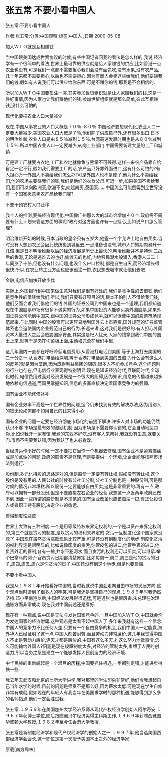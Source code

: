 # 张五常  不要小看中国人    
    
张五常:不要小看中国人    
作者:张五常;分类:中国观察;标签:中国人 ;日期:2000-05-08    
加入ＷＴＯ就是互相赚钱    
当中国跟美国达成世贸协议的时候,有些中国记者问我的看法是怎么样的.我说,经济学有一个很简单的看法,世界上最可靠的供应就是给人家赚钱的供应,比如香港一点农业也没有,可是我们一点都不需要担心我们会没有面包吃,没有水果,没有农产品,几十年来都不需要担心,以后也不需要担心.因为有商人会卖这些给我们,他们要赚我们的钱.假如有人说我们可以供应给你东西,可是不赚你的钱,那我是不会相信的.    
所以加入ＷＴＯ中国要孤注一掷.其实参加世贸组织就是让人家赚我们的钱,这是一件好事情,因为人家也让我们赚他们的钱.参加世贸组织就是那么简单,彼此互相赚钱,没什么可怕的.    
现代化要把农业人口大量减少    
现在,中国从事农业的人口大概是７０％-８０％.中国经济要想现代化,农业人口一定要大量减少.美国农业人口大概是７％,他们除了供应自己外,还有很多出口.日本的明治维新,农业人口是由８５％减到１５％.台湾高速发展时期也是从８０％减到１５％.所以中国农业人口一定要减少,转向工业部门.中国需要新建大量的工厂和城镇.    
可是建工厂就要占农地,工厂和农地就像鱼与熊掌不可兼得.这样一来农产品靠自给自足一定不行,假如我们需要工厂的话,农产品只好靠外面进口,这有什么可怕的?有人担心万一外国人不卖给我们怎么办?可是外国人也不是傻子,他为什么不卖给我们,他的农场主要赚我们的钱,我们是他们的衣食父母.可退一步,如果美国不卖给我们,我们可以向欧洲买,欧洲不卖,向越南买,泰国买......中国怎么可能倒霉到全世界没有一个国家愿意卖农产品给我们呢?    
不要干预农村人口迁移    
我个人的推测,要搞经济现代化,中国像广州那么大的城市会增加４０个.政府需不需要有什么计划来管这方面的事呢?政府对这方面也许有一点担心,比如说户口怎么管理?    
明治维新开始的时候,日本当政的皇帝只有五岁大,他签一个字允许土地自由买卖.当时没有人想到农民会因此统统搬到城里去,一点准备也没有,城市人口短期内暴升十几倍.但是日本明治维新以后的经济发展是历史上最快的.明治维新并不是特例,二战后的香港,无论是逃难去的也好,偷渡去的也好,内地移民潮水般涌入,香港人口二十年间涨了十倍,但也没有什么问题,也没什么户口控制,都是自生自灭,而经济增长得很快.所以,在农业转工业方面也应该孤注一掷,农民想去城市就让他们去吧.    
金融,电信应加快开放步伐    
实际上,外国银行到中国来做生意对我们是很有好处的,我们是竞争性的去借钱,他们是竞争性的借钱给我们.所以,我们只要有好项目的话,根本不怕别人不借给我们钱,他们反而会求我们借他们的钱.外国的证券公司到中国来也是一个道理,我们都知道现在中国股票市场有很多不诚实的行为,如果中国投资人能够买卖外国股票,如果外国证券公司能到中国来,跟中国的证券公司形成竞争,就可以促使中国的股票市场规范起来.与此同时,中国的股票可以更容易地到国外去上市筹资,国外规范的证券监管体系也会迫使国内企业规范自己的行为.长远来讲,这对我们是很好的.有人担心外国资本大量进入之后会威胁国家安全,其实这是杞人忧天,人家的钱拿到我们中国的国土上来,就等于是肉在切菜板上面,主动权完全在我们手里.    
这几年国内一直都在呼吁降低电信费用.从香港打电话到美国,等于上海打去美国的二十分之一,从香港打电话给深圳,等于香港打电话到美国的五倍.为什么会有这么大的反差?就是因为垄断,因为既得利益集团的阻碍,很多人不能参加竞争.这个问题别的行业也存在,但电信行业表现得特别明显.现在是知识经济时代,互联网时代,全球化时代,电信费用过高对经济发展是一个很大的阻碍,因为知识,信息的传播越来越多地依赖电信通道,而国民掌握知识,信息的多寡直接决定着国家竞争力的强弱.    
国有企业不能修修补补    
国有企业效率不高是一个世界性的问题,迄今仍未找到有效的解决办法,因为用别人的钱无论如何都不如用自己的钱来得小心.    
国有企业的问题一定要在经济彻底市场化的前提下解决.许多人对市场的功能仍然认识不够.市场是最有效的激励机制,因为市场是不需要你认错的,它会自动地惩罚你.比如说我开一家餐馆,我煮的东西不好吃,没有客人来帮衬,我就没有生意,就要关门.市场不需要我认错,因为我认了也未必肯改.    
当经济运作不好的时候,一定不要把它当作一个机器去修理,国有企业不是紧紧螺丝或是加点油的问题.政府的职责不是修理,而是要提供一个环境,让企业能够按照市场法则运行.    
股份制,多元化持股的思路是对的,但是股份一定要有转让权,假如没有转让权,这个股份是没有用的.人民公社的时候有公社工分制,公社工分制也是一种股份制,可是那时候的情况非常糟糕.所以股份一定要能够自由买卖,这是非常重要的.再有一点,政府可以拥有一部分股份,但是不要直接左右企业的经营.我想这一点近两年政府还做不到,因此一些所谓的股份制是不规范的.国有企业改革也应该孤注一掷,真正让投资人或者职工持有股份,决定企业的命运.    
警惕制度性腐败    
世界上大致有三种制度:一个是用等级特权来界定权利的,一个是以资产来界定权利的,第三个就是贪污的制度,是以贪污的权利来界定的.贪污一旦制度化这个国家就没救了.中国现在虽然贪污腐败现象比较严重,可是还没有到制度化的地步.制度化贪污的权利界定是很明显的,比如说像印度的贪污,你管皮包的进口,他管手表的进口,他负责外汇的管制,各有一摊,井水不犯河水,而且贪污的权利还可以买卖,可以继承.举个巴拿马的例子:官员贪污日期都清楚界定,比如每周一,周二,周三是他的贪污的日子,周四,周五,周六是你贪污的日子.中国还没有到这个地步,但是也要警惕.    
不要小看中国人    
我是从１９８１年开始看好中国的,当时我就说中国会走向自由市场的发展方向,这个观点当时遭到了很多人的嘲笑,可是我还是坚持自己的观点,１９８９年时我仍然坚持.邓小平南巡以后,中国经济发展得很迅猛,可是通胀也是很厉害,朱总理在治理通胀方面非常成功,现在我对中国前途还是看好.    
现在有一种观点,说中国是无法与发达国家竞争的,一旦中国加入ＷＴＯ,中国就会沦为发达国家的经济附庸.这种观点是太看不起中国人了.多年来我就有这样一个信念:中国人的竞争力不比任何人差,只要有一个自由竞争的机会,我们中国人一定能赢,海外华人已经证明了这一点.中国人刻苦耐劳,而且劳动力非常廉价,这几年我觉得中国人不止是劳动力廉价,连天才都是廉价的.中国有这么多天才,这么努力地做事情,怎么可能输给外国人?问题是现在规章制度太多,对经济的管制太多,束缚了人民的创造力,所以当务之急是建立一个能够发挥人民创造力的经济环境.    
中华民族的重新崛起是一个艰巨的历程,中国要抓住机遇,一步都别走错,才能进步得快一些.    
我去年去武汉和北京的七所大学讲学,我对那里的学生印象非常好,他们令我想起自己当年求学的时候.目前的问题是师资不是那么好,因为薪水太低.可是现在学生自修非常有成就,假如现在的年轻人有我当年在美国求学时的那种机遇,能够得到那么多的名师指点,他们一定会胜过我.    
张五常:１９５９年在美国加州大学经济系师从现代产权经济学创始人阿尔奇安,１９６７年获博士学位,随后跟随诺贝尔经济奖得主科斯工作,１９６９年获聘西雅图华盛顿大学教授,１９８２年至今任香港大学教授.    
张五常是新制度经济学和现代产权经济学的创始人之一,１９９７年,他当选美国西部经济学会会长,这一职位是第一次授予美国本土之外的经济学家.    
原载[南方周末]